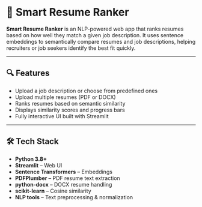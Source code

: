 # 🤖 Smart Resume Ranker

**Smart Resume Ranker** is an NLP-powered web app that ranks resumes based on how well they match a given job description. It uses sentence embeddings to semantically compare resumes and job descriptions, helping recruiters or job seekers identify the best fit quickly.

---

## 🔍 Features

- Upload a job description or choose from predefined ones
- Upload multiple resumes (PDF or DOCX)
- Ranks resumes based on semantic similarity
- Displays similarity scores and progress bars
- Fully interactive UI built with Streamlit

---

## 🛠 Tech Stack

- **Python 3.8+**
- **Streamlit** – Web UI
- **Sentence Transformers** – Embeddings
- **PDFPlumber** – PDF resume text extraction
- **python-docx** – DOCX resume handling
- **scikit-learn** – Cosine similarity
- **NLP tools** – Text preprocessing & normalization